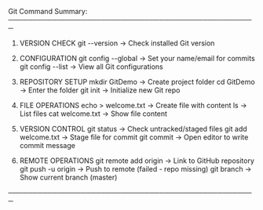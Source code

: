 Git Command Summary:
───────────────────────────────────────────────────

1. VERSION CHECK
   git --version         → Check installed Git version

2. CONFIGURATION
   git config --global   → Set your name/email for commits
   git config --list     → View all Git configurations

3. REPOSITORY SETUP
   mkdir GitDemo         → Create project folder
   cd GitDemo            → Enter the folder
   git init              → Initialize new Git repo

4. FILE OPERATIONS
   echo > welcome.txt    → Create file with content
   ls                    → List files
   cat welcome.txt       → Show file content

5. VERSION CONTROL
   git status            → Check untracked/staged files
   git add welcome.txt   → Stage file for commit
   git commit            → Open editor to write commit message

6. REMOTE OPERATIONS
   git remote add origin → Link to GitHub repository
   git push -u origin    → Push to remote (failed - repo missing)
   git branch            → Show current branch (master)

   
───────────────────────────────────────────────────
